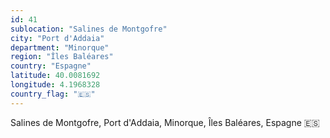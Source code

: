 ```yaml
---
id: 41
sublocation: "Salines de Montgofre"
city: "Port d'Addaia"
department: "Minorque"
region: "Îles Baléares"
country: "Espagne"
latitude: 40.0081692
longitude: 4.1968328
country_flag: "🇪🇸"
---
```

Salines de Montgofre, Port d'Addaia, Minorque, Îles Baléares, Espagne 🇪🇸